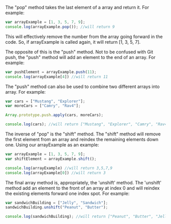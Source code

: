 The "pop" method takes the last element of a array and return it. For example:

```JavaScript
var arrayExample = [1, 3, 5, 7, 9];
console.log(arrayExample.pop()); //will return 9
```

This will effectively remove the number from the array going forward in the code. So, if arrayExample is called again, it will return [1, 3, 5, 7].

The opposite of this is the "push" method. Not to be confused with Git push, the "push" method will add an element to the end of an array. For example:

```JavaScript
var pushElement = arrayExample.push(11);
console.log(arrayExample[4]) //will return 11
```
The "push" method can also be used to combine two different arrays into array. For example:

```JavaScript
var cars = ["Mustang", "Explorer"];
var moreCars = ["Camry", "Rav4"];

Array.prototype.push.apply(cars, moreCars);

console.log(cars); //will return ["Mustang", "Explorer", "Camry", "Rav4"];
```
The inverse of "pop" is the "shift" method. The "shift" method will remove the first element from an array and reindex the remaining elements down one. Using our arrayExample as an example:

```JavaScript
var arrayExample = [1, 3, 5, 7, 9];
var shiftElement = arrayExample.shift();

console.log(arrayExample) //will return 3,5,7,9
console.log(arrayExample[0]) //will return 3
```

The final array method is, appropriately, the 'unshift' method. The 'unshift' method add an element to the front of an array at index 0 and will reindex the existing elements forward one index spot. For example:

```Javascript
var sandwichBuilding = ["Jelly", "Sandwich"];
sandwichBuilding.unshift("Peanut", "Butter");

console.log(sandwichBuilding); //will return ["Peanut", "Butter", "Jelly", "Sandwich"]
```
